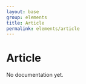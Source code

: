 ```yaml
---
layout: base
group: elements
title: Article
permalink: elements/article
---
```


# Article

<p class="hint hint--error">No documentation yet.</p>